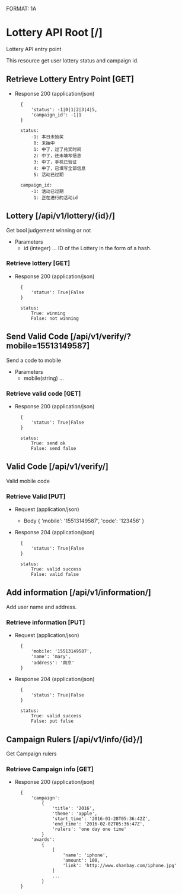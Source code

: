FORMAT: 1A

# Lottery API Root [/]
Lottery API entry point

This resource get user lottery status and campaign id.

## Retrieve Lottery Entry Point [GET]

+ Response 200 (application/json)

        {
            'status': -1|0|1|2|3|4|5,
            'campaign_id': -1|1
        }

        status: 
            -1: 本日未抽奖
             0: 未抽中
             1: 中了，过了兑奖时间
             2: 中了，还未填写信息
             3: 中了，手机已验证
             4: 中了，已填写全部信息
             5: 活动已过期

        campaign_id:
            -1: 活动已过期
             1: 正在进行的活动id

## Lottery [/api/v1/lottery/{id}/]
Get bool judgement winning or not

+ Parameters 
    + id (integer) ... ID of the Lottery in the form of a hash.

### Retrieve lottery [GET]

+ Response 200 (application/json)

        {
            'status': True|False
        }

        status:
            True: winning
            False: not winning

## Send Valid Code [/api/v1/verify/?mobile=15513149587]
Send a code to mobile

+ Parameters
    + mobile(string) ... 

### Retrieve valid code [GET]

+ Response 200 (application/json)

        {
            'status': True|False
        }

        status:
            True: send ok
            False: send false

## Valid Code [/api/v1/verify/]
Valid mobile code 

### Retrieve Valid [PUT]

+ Request (application/json)

    + Body
            {
                'mobile': '15513149587', 
                'code': '123456'
            }

+ Response 204 (application/json)

        {
            'status': True|False
        }

        status:
            True: valid success
            False: valid false

## Add information [/api/v1/information/]
Add user name and address.

### Retrieve information [PUT]

+ Request (application/json)

        {
            'mobile: '15513149587', 
            'name': 'mary',
            'address': '南京'
        }

+ Response 204 (application/json)

        {
            'status': True|False
        }

        status:
            True: valid success
            False: put false

## Campaign Rulers [/api/v1/info/{id}/]
Get Campaign rulers

### Retrieve Campaign info [GET]

+ Response 200 (application/json)

        {
            'campaign': 
                {
                    'title': '2016',
                    'theme': 'apple',
                    'start_time': '2016-01-28T05:36:42Z',
                    'end_time': '2016-02-02T05:36:47Z',
                    'rulers': 'one day one time'
                }
            'awards':
                {
                    [
                        'name': 'iphone',
                        'amount': 100,
                        'link': 'http://www.shanbay.com/iphone.jpg'
                    ]
                    ...
                }
        }


